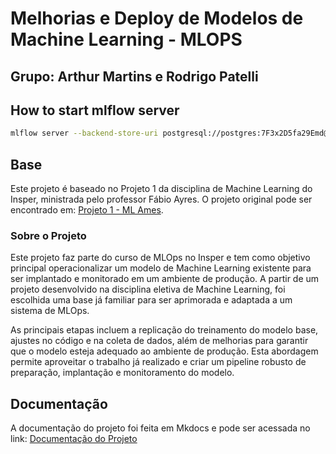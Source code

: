 # Melhorias e Deploy de Modelos de Machine Learning - MLOPS

## Grupo: Arthur Martins e Rodrigo Patelli

## How to start mlflow server

```bash
mlflow server --backend-store-uri postgresql://postgres:7F3x2D5fa29Emd@mlflow.cgtdf7yvdtuk.us-east-2.rds.amazonaws.com:5432/mlflow_project_rodrigoap8 --default-artifact-root s3://mlflow-exp-tracking-rodrigoap8
```

## Base

Este projeto é baseado no Projeto 1 da disciplina de Machine Learning do Insper, ministrada pelo professor Fábio Ayres. O projeto original pode ser encontrado em: [Projeto 1 - ML Ames](https://github.com/AntonioAEMartins/projeto1-ml-ames.git).

### Sobre o Projeto

Este projeto faz parte do curso de MLOps no Insper e tem como objetivo principal operacionalizar um modelo de Machine Learning existente para ser implantado e monitorado em um ambiente de produção. A partir de um projeto desenvolvido na disciplina eletiva de Machine Learning, foi escolhida uma base já familiar para ser aprimorada e adaptada a um sistema de MLOps.

As principais etapas incluem a replicação do treinamento do modelo base, ajustes no código e na coleta de dados, além de melhorias para garantir que o modelo esteja adequado ao ambiente de produção. Esta abordagem permite aproveitar o trabalho já realizado e criar um pipeline robusto de preparação, implantação e monitoramento do modelo.

## Documentação

A documentação do projeto foi feita em Mkdocs e pode ser acessada no link: [Documentação do Projeto](https://insper-classroom.github.io/24-2-mlops-project-grupo_de_hardware/)

